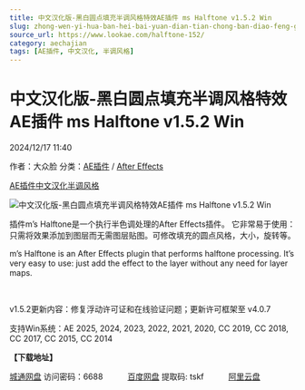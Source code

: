 ```yaml
---
title: 中文汉化版-黑白圆点填充半调风格特效AE插件 ms Halftone v1.5.2 Win
slug: zhong-wen-yi-hua-ban-hei-bai-yuan-dian-tian-chong-ban-diao-feng-ge-te-xiao-aecha-jian-ms-halftone-v1-5-2-win
source_url: https://www.lookae.com/halftone-152/
category: aechajian
tags: [AE插件, 中文汉化, 半调风格]
---
```

# 中文汉化版-黑白圆点填充半调风格特效AE插件 ms Halftone v1.5.2 Win

2024/12/17 11:40

作者：大众脸
分类：[AE插件](https://www.lookae.com/after-effects/aechajian/) / [After Effects](https://www.lookae.com/after-effects/)

[AE插件](https://www.lookae.com/tag/ae%e6%8f%92%e4%bb%b6/)[中文汉化](https://www.lookae.com/tag/%e4%b8%ad%e6%96%87%e6%b1%89%e5%8c%96/)[半调风格](https://www.lookae.com/tag/%e5%8d%8a%e8%b0%83%e9%a3%8e%e6%a0%bc/)

![中文汉化版-黑白圆点填充半调风格特效AE插件 ms Halftone v1.5.2 Win](https://www.lookae.com/wp-content/uploads/2024/12/ms-Halftone-.jpg "中文汉化版-黑白圆点填充半调风格特效AE插件 ms Halftone v1.5.2 Win-LookAE.com")

插件m’s Halftone是一个执行半色调处理的After Effects插件。 它非常易于使用：只需将效果添加到图层而无需图层贴图。可修改填充的圆点风格，大小，旋转等。

m’s Halftone is an After Effects plugin that performs halftone processing. It’s very easy to use: just add the effect to the layer without any need for layer maps.

[﻿﻿﻿](http://cloud.video.taobao.com/play/u/null/p/1/e/6/t/1/499316808673.mp4)

v1.5.2更新内容：修复浮动许可证和在线验证问题；更新许可框架至 v4.0.7

支持Win系统：AE 2025, 2024, 2023, 2022, 2021, 2020, CC 2019, CC 2018, CC 2017, CC 2015, CC 2014

**【下载地址】**

[城通网盘](https://url70.ctfile.com/f/2827370-1438320958-ee6221?p=4431) 访问密码：6688           [百度网盘](https://pan.baidu.com/s/1DgMkp6pwuLIn0ihKrs9Mlw?pwd=tskf) 提取码: tskf           [阿里云盘](https://www.alipan.com/s/ETvsr1ahPpM)
